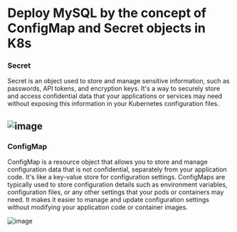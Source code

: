 # Deploy MySQL by the concept of ConfigMap and Secret objects in K8s
### Secret
 Secret is an object used to store and manage sensitive information, such as passwords, API tokens, and encryption keys. It's a way to securely store and access confidential data that your applications or services may need without exposing this information in your Kubernetes configuration files.
 
## ![image](https://github.com/umer6921/secret-mysql-deploy/assets/75561123/ce25f41f-6464-4c3b-aeb9-c47b877fdb03)
### ConfigMap
ConfigMap is a resource object that allows you to store and manage configuration data that is not confidential, separately from your application code. It's like a key-value store for configuration settings. ConfigMaps are typically used to store configuration details such as environment variables, configuration files, or any other settings that your pods or containers may need. It makes it easier to manage and update configuration settings without modifying your application code or container images.

![image](https://github.com/umer6921/secret-mysql-deploy/assets/75561123/ddb2fde5-ccbc-49b9-9f47-db5086ceee9b)

